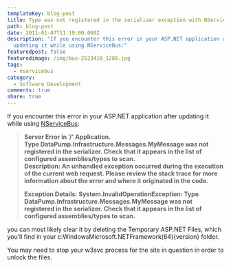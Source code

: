 ```yaml
---
templateKey: blog-post
title: Type was not registered in the serializer exception with NServiceBus
path: blog-post
date: 2011-01-07T11:19:00.000Z
description: "If you encounter this error in your ASP.NET application after
  updating it while using NServiceBus:"
featuredpost: false
featuredimage: /img/bus-2523410_1280.jpg
tags:
  - nservicebus
category:
  - Software Development
comments: true
share: true
---
```

If you encounter this error in your ASP.NET application after updating it while using [NServiceBus](http://nservicebus.com/):

> **Server Error in ‘/’ Application.\
> Type DataPump.Infrastructure.Messages.MyMessage was not registered in the serializer. Check that it appears in the list of configured assemblies/types to scan.\
> Description: An unhandled exception occurred during the execution of the current web request. Please review the stack trace for more information about the error and where it originated in the code.**
>
> **Exception Details: System.InvalidOperationException: Type DataPump.Infrastructure.Messages.MyMessage was not registered in the serializer. Check that it appears in the list of configured assemblies/types to scan.**

you can most likely clear it by deleting the Temporary ASP.NET Files, which you’ll find in your c:WindowsMicrosoft.NETFramework(64){version} folder.

You may need to stop your w3svc process for the site in question in order to unlock the files.